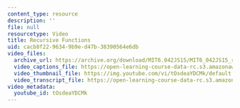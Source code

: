 ```yaml
---
content_type: resource
description: ''
file: null
resourcetype: Video
title: Recursive Functions
uid: cacb8f22-9634-9b9e-d47b-38390564e6db
video_files:
  archive_url: https://archive.org/download/MIT6.042JS15/MIT6_042JS15_recursivefunctions_ipod.mp4
  video_captions_file: https://open-learning-course-data-rc.s3.amazonaws.com/6-042j-mathematics-for-computer-science-spring-2015/c90b4fa51619566397db8d76eac388c2_tOsdeaYDCMk.vtt
  video_thumbnail_file: https://img.youtube.com/vi/tOsdeaYDCMk/default.jpg
  video_transcript_file: https://open-learning-course-data-rc.s3.amazonaws.com/6-042j-mathematics-for-computer-science-spring-2015/da0e8a4260bf6dd80f597b6d602ef13e_tOsdeaYDCMk.pdf
video_metadata:
  youtube_id: tOsdeaYDCMk
---
```

